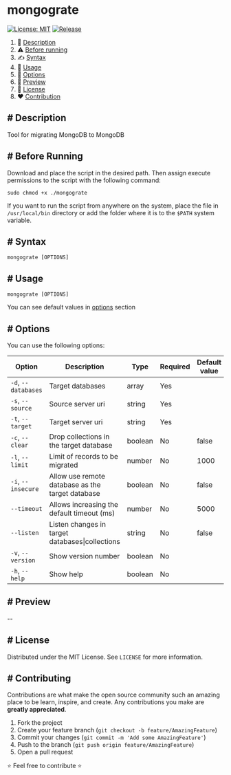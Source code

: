 # mongograte

[![License: MIT](https://img.shields.io/github/license/un0tec/mongograte?color=orange&cache=none)](LICENSE)
[![Release](https://img.shields.io/github/v/release/un0tec/mongograte?color=green&label=Release)](https://github.com/un0tec/mongograte/releases/latest)

1. :notebook_with_decorative_cover: [Description](#-description)
2. :warning: [Before running](#-before-running)
3. :writing_hand: [Syntax](#-syntax)
4. :hammer: [Usage](#-usage)
5. :bookmark_tabs: [Options](#-options)
6. :monocle_face: [Preview](#-preview)
7. :page_with_curl: [License](#-license)
8. :heart: [Contribution](#-contributing)

## # Description

Tool for migrating MongoDB to MongoDB

## # Before Running

Download and place the script in the desired path. Then assign execute permissions to the script with the following command:

    sudo chmod +x ./mongograte

If you want to  run the script from anywhere on the system, place the file in `/usr/local/bin` directory or add the folder where it is to the `$PATH` system variable.

## # Syntax

    mongograte [OPTIONS]

## # Usage

    mongograte [OPTIONS]

You can see default values in [options](#-options) section

## # Options

You can use the following options:

| Option | Description | Type | Required  | Default value |
|-----------------|---------------------------------------------------------------|---------------|------------|----------------|
| `-d`, `--databases` | Target databases | array | Yes | |
| `-s`, `--source` | Source server uri | string | Yes | |
| `-t`, `--target` | Target server uri | string | Yes | |
| `-c`, `--clear` | Drop collections in the target database | boolean | No | false |
| `-l`, `--limit`    | Limit of records to be migrated | number | No | 1000 |
| `-i`, `--insecure` | Allow use remote database as the target database | boolean | No | false |
| `--timeout` | Allows increasing the default timeout (ms) | number | No | 5000 |
| `--listen` | Listen changes in target databases\|collections | string | No | false |
| `-v`, `--version` | Show version number | boolean | No | |
| `-h`, `--help` | Show help | boolean | No | |

## # Preview

--

## # License

Distributed under the MIT License. See `LICENSE` for more information.

## # Contributing

Contributions are what make the open source community such an amazing place to be learn, inspire, and create. Any contributions you make are **greatly appreciated**.

1. Fork the project
2. Create your feature branch (`git checkout -b feature/AmazingFeature`)
3. Commit your changes (`git commit -m 'Add some AmazingFeature'`)
4. Push to the branch (`git push origin feature/AmazingFeature`)
5. Open a pull request

:star: Feel free to contribute :star: